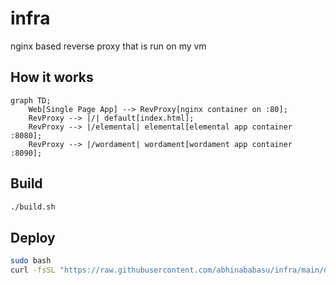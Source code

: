 infra
=====
nginx based reverse proxy that is run on my vm

How it works
------------

```mermaid
graph TD;
    Web[Single Page App] --> RevProxy[nginx container on :80];
    RevProxy --> |/| default[index.html];
    RevProxy --> |/elemental| elemental[elemental app container :8080];
    RevProxy --> |/wordament| wordament[wordament app container :8090];

```

Build
-----
``` bash
./build.sh
```

Deploy
------
``` bash
sudo bash
curl -fsSL "https://raw.githubusercontent.com/abhinababasu/infra/main/deploy.sh?token=GHSAT0AAAAAAB26S7FFMCSRHQ23PFOQPDTGY4HBHLA" | bash
```
